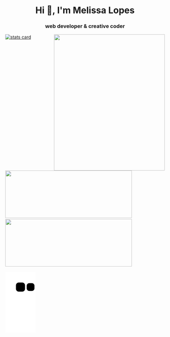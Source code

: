 
<h1 align="center">Hi 👋, I'm Melissa Lopes</h1>
<h3 align="center">web developer & creative coder</h3>

<a align= "center" href="https://github.com/melissalopesm">
<img alt= "stats card" height="200px" width="400" src="https://github-readme-streak-stats.herokuapp.com/?user=melissalopesm&theme=dracula">
<img align="right" height="430" width="350" src="https://cdn.dribbble.com/users/185048/screenshots/5095153/media/94a1653392f20c012221afac7ea383f2.gif"/> </a>
<img height="150px" width="400" src="https://github-readme-stats.vercel.app/api?username=melissalopesm&count_private=true&theme=dracula&show_icons=true"/>
<img height="150px" width="400"  src="https://github-readme-stats.vercel.app/api/top-langs/?username=melissalopesm&layout=compact&theme=dracula&hide_border=true"/></a>


![Snake animation](https://github.com/melissalopesm/melissalopesm/blob/output/github-contribution-grid-snake.svg)
  

